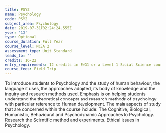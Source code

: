 ```yaml
---
title: PSY2
name: Psychology
code: PSY2
subject_area: Psychology
date: 2019-07-31T02:24:24.555Z
year: '12'
type: Optional
course_duration: Full Year
course_level: NCEA 2
assessment_type: Unit Standard
leads_to: ''
credits: 16-22
entry_requirements: 12 credits in ENG1 or a Level 1 Social Science course or HOF/TIC approval
course_fees: Field Trip
---
```

To introduce students to Psychology and the study of human behaviour, the language it uses, the approaches adopted, its body of knowledge and the inquiry and research methods used. Emphasis is on helping students understand the theoretical concepts and research methods of psychology with particular reference to Human development. The main aspects of study that are concerned within the course include: The Cognitive, Biological, Humanistic, Behavioural and Psychodynamic Approaches to Psychology. Research the Scientific method and experiments. Ethical issues in Psychology.
